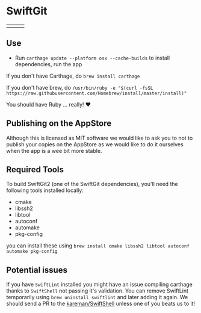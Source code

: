 # SwiftGit

<table>
	<tr>
		<td><img src="https://github.com/LiveUI/SwiftGit/blob/master/Other/screenshot1.png?raw=true" alt="" /></td>
		<td><img src="https://github.com/LiveUI/SwiftGit/blob/master/Other/screenshot2.png?raw=true" alt="" /></td>
		<td><img src="https://github.com/LiveUI/SwiftGit/blob/master/Other/screenshot3.png?raw=true" alt="" /></td>
	</tr>
</table>

## Use
* Run `carthage update --platform osx --cache-builds` to install dependencies, run the app

If you don't have Carthage, do `brew install carthage`

If you don't have brew, do `/usr/bin/ruby -e "$(curl -fsSL https://raw.githubusercontent.com/Homebrew/install/master/install)"`

You should have Ruby ... really! ❤️

## Publishing on the AppStore
Although this is licensed as MIT software we would like to ask you to not to publish your copies on the AppStore as we would like to do it ourselves when the app is a wee bit more stable.

## Required Tools
To build SwiftGit2 (one of the SwiftGit dependencies), you'll need the following tools installed locally:

* cmake
* libssh2
* libtool
* autoconf
* automake
* pkg-config

you can install these using `brew install cmake libssh2 libtool autoconf automake pkg-config`


## Potential issues
If you have `SwiftLint` installed you might have an issue compiling carthage thanks to `SwiftShell` not passing it's validation. You can remove SwiftLint temporarily using `brew uninstall swiftlint` and later adding it again. We should send a PR to the [kareman/SwiftShell](https://github.com/kareman/SwiftShell) unless one of you beats us to it!
